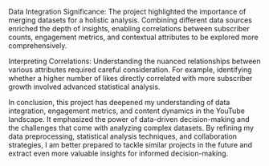 Data Integration Significance: The project highlighted the importance of merging datasets for a holistic analysis. Combining different data sources enriched the depth of insights, enabling correlations between subscriber counts, engagement metrics, and contextual attributes to be explored more comprehensively.

Interpreting Correlations: Understanding the nuanced relationships between various attributes required careful consideration. For example, identifying whether a higher number of likes directly correlated with more subscriber growth involved advanced statistical analysis.

In conclusion, this project has deepened my understanding of data integration, engagement metrics, and content dynamics in the YouTube landscape. It emphasized the power of data-driven decision-making and the challenges that come with analyzing complex datasets. By refining my data preprocessing, statistical analysis techniques, and collaboration strategies, I am better prepared to tackle similar projects in the future and extract even more valuable insights for informed decision-making.
